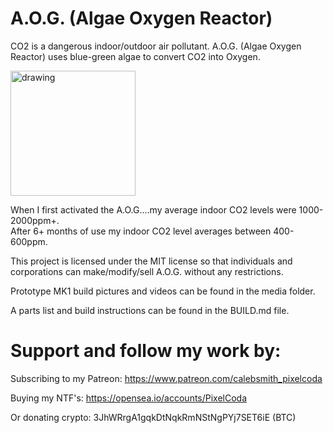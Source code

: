 # A.O.G. (Algae Oxygen Reactor)

CO2 is a dangerous indoor/outdoor air pollutant. A.O.G. (Algae Oxygen Reactor) uses blue-green algae to convert CO2 into Oxygen.

<img src="./media/IMG_20200917_201800.jpg" alt="drawing" width="200"/>

When I first activated the A.O.G....my average indoor CO2 levels were 1000-2000ppm+.  
After 6+ months of use my indoor CO2 level averages between 400-600ppm. 

This project is licensed under the MIT license so that individuals and corporations can make/modify/sell A.O.G. without any restrictions. 

Prototype MK1 build pictures and videos can be found in the media folder. 

A parts list and build instructions can be found in the BUILD.md file.

# Support and follow my work by:

Subscribing to my Patreon:
https://www.patreon.com/calebsmith_pixelcoda

Buying my NTF's:
https://opensea.io/accounts/PixelCoda

Or donating crypto:
3JhWRrgA1gqkDtNqkRmNStNgPYj7SET6iE (BTC)

